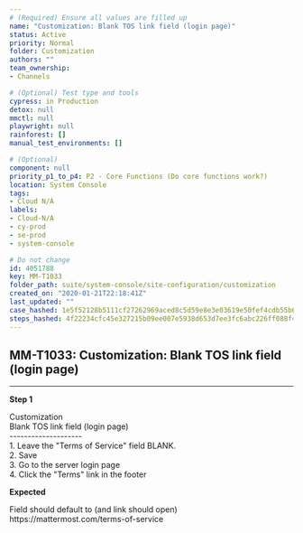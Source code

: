 ```yaml
---
# (Required) Ensure all values are filled up
name: "Customization: Blank TOS link field (login page)"
status: Active
priority: Normal
folder: Customization
authors: ""
team_ownership: 
- Channels

# (Optional) Test type and tools
cypress: in Production
detox: null
mmctl: null
playwright: null
rainforest: []
manual_test_environments: []

# (Optional)
component: null
priority_p1_to_p4: P2 - Core Functions (Do core functions work?)
location: System Console
tags: 
- Cloud N/A
labels: 
- Cloud-N/A
- cy-prod
- se-prod
- system-console

# Do not change
id: 4051788
key: MM-T1033
folder_path: suite/system-console/site-configuration/customization
created_on: "2020-01-21T22:18:41Z"
last_updated: ""
case_hashed: 1e5f52128b5111cf27262969aced8c5d59e8e3e03619e50fef4cdb55b69ca6e59f5c8ec5ae97453441da64d99b4dccba
steps_hashed: 4f22234cfc45e327215b09ee007e5938d653d7ee3fc6abc226ff088f4795ebd7b8f303c0a769cccace3b9133fb5b4002
---
```


## MM-T1033: Customization: Blank TOS link field (login page)

---

**Step 1**

Customization\
Blank TOS link field (login page)\
\--------------------\
1\. Leave the "Terms of Service" field BLANK.\
2\. Save\
3\. Go to the server login page\
4\. Click the "Terms" link in the footer

**Expected**

Field should default to (and link should open) https\://mattermost.com/terms-of-service
